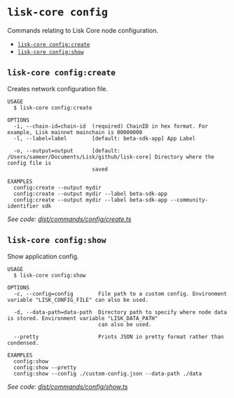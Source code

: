 `lisk-core config`
==================

Commands relating to Lisk Core node configuration.

* [`lisk-core config:create`](#lisk-core-configcreate)
* [`lisk-core config:show`](#lisk-core-configshow)

## `lisk-core config:create`

Creates network configuration file.

```
USAGE
  $ lisk-core config:create

OPTIONS
  -i, --chain-id=chain-id  (required) ChainID in hex format. For example, Lisk mainnet mainchain is 00000000
  -l, --label=label        [default: beta-sdk-app] App Label

  -o, --output=output      [default: /Users/sameer/Documents/Lisk/github/lisk-core] Directory where the config file is
                           saved

EXAMPLES
  config:create --output mydir
  config:create --output mydir --label beta-sdk-app
  config:create --output mydir --label beta-sdk-app --community-identifier sdk
```

_See code: [dist/commands/config/create.ts](https://github.com/LiskHQ/lisk-core/blob/v4.0.0-rc.2/dist/commands/config/create.ts)_

## `lisk-core config:show`

Show application config.

```
USAGE
  $ lisk-core config:show

OPTIONS
  -c, --config=config        File path to a custom config. Environment variable "LISK_CONFIG_FILE" can also be used.

  -d, --data-path=data-path  Directory path to specify where node data is stored. Environment variable "LISK_DATA_PATH"
                             can also be used.

  --pretty                   Prints JSON in pretty format rather than condensed.

EXAMPLES
  config:show
  config:show --pretty
  config:show --config ./custom-config.json --data-path ./data
```

_See code: [dist/commands/config/show.ts](https://github.com/LiskHQ/lisk-core/blob/v4.0.0-rc.2/dist/commands/config/show.ts)_
